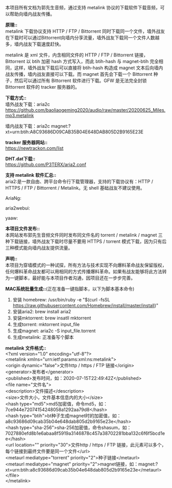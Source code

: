 本项目所有文档为郭先生音频，通过支持 metalink 协议的下载软件下载音频，可以帮助向墙内战友传播。

<b>原理::</b><br>
metalink 下载协议支持 HTTP / FTP / Bittorrent 同时下载同一个文件，墙外战友在下载时可以通过Bittorrent向墙内分享流量，墙外战友下载同一个文件人数越多，墙内战友下载速度赶快。

metalink 是 xml 文件，内含相同文件的 HTTP / FTP / Bittorrent 链接，Bittorrent 以 btih 加密 hash 方式写入，而此 btih-hash 与 magnet-btih 完全相同，这样，墙外战友下载后可以直接将 btih-hash 构造成 magnet 文本后向墙内战友传播，墙内战友直接可以下载。而 magnet 首先会下载一个 Bittorrent 种子，然后可以通过所有 Bittorrent 软件进行下载。GFW 是无法完全封锁 Bittorrent 软件的 tracker 服务器的。

<b>下载方式::</b><br>
墙外战友下载：aria2c https://github.com/baoliaogeming2020/audio/raw/master/20200625_Miles.mp3.metalink

墙内战友下载：aria2c magnet:?xt=urn:btih:A8C93686D09CAB35B04E648DAB805D2B9165E23E

<b>tracker 服务器网站::</b><br>
https://newtrackon.com/list

<b>DHT.dat下载::</b><br>
https://github.com/P3TERX/aria2.conf

<b>支持 metalink 软件汇总::</b><br>
aria2:是一款自由、跨平台命令行下载管理器，支持的下载协议有：HTTP / HTTPS / FTP / Bittorrent / Metalink。无 shell 基础战友不建议使用。

AriaNg:

aria2webui:

yaaw:

<b>本项目文件发布::</b><br>
本网站发布郭先生音频文件同时发布同文件名的 torrent / metalink / magnet 三种下载链接，墙外战友下载时尽量不要用 HTTPS / torrent 模式下载，因为只有后三种模式能向墙内战友提供流量。

<b>声明::</b><br>
本项目为穿墙模式的一种试探，所有方法与技术实现不向爆料革命战友保留版权，任何爆料革命战友都可以用相同的方式传播爆料革命。如果有战友能够将此方法转为一键脚本，最好能与本项目作者沟通，因项目还在一步步完善。

<b>MAC系统批量生成::</b>(正在准备一键指脚本，以下为脚本基本命令)<br>
1. 安装 homebrew:
/usr/bin/ruby -e "$(curl -fsSL https://raw.githubusercontent.com/Homebrew/install/master/install)"
2. 安装aria2:
brew install aria2
3. 安装mktorrent:
brew insatll mktorrent
4. 生成torrent:
mktorrent input_file
5. 生成magnet:
aria2c -S input_file.torrent
6. 生成metalink:
正准备写个脚本

<b>metalink 文件格式::</b><br>
&lt;?xml version="1.0" encoding="utf-8"?&gt;<br>
&lt;metalink xmlns="urn:ietf:params:xml:ns:metalink"&gt;<br>
  &lt;origin dynamic="false"&gt;文件http / https / FTP 链接&lt;/origin&gt;<br>
  &lt;generator&gt;发布者&lt;/generator&gt;<br>
  &lt;published&gt;发布时间，如：2020-07-15T22:49:42Z&lt;/published&gt;<br>
  &lt;file name="文件名"&gt;<br>
    &lt;description&gt;文件描述&lt;/description&gt;<br>
    &lt;size&gt;文件大小，文件基本信息内的大小&lt;/size&gt;<br>
    &lt;hash type="md5"&gt;md5加密值，命令md5，如：7ce944e72074154248058a1292aa79d8&lt;/hash&gt;<br>
    &lt;hash type="btih"&gt;bt种子生成magnet时的加密值，如：a8c93686d09cab35b04e648dab805d2b9165e23e&lt;/hash&gt;<br>
    &lt;hash type="sha-256"&gt;sha-256加密值，命令shasum，如：7027880efd8b1e6abaa8f5919a3146878c457a38702281bba132c6f6f5bcd1ee&lt;/hash&gt;<br>
    &lt;url location="" priority="30"&gt;文件http / https / FTP 链接，此元素可以多个，每个链接到最终文件要是同一个文件&lt;/url&gt;<br>
    &lt;metaurl mediatype="torrent" priority="2"&gt;种子链接&lt;/metaurl&gt;<br>
    &lt;metaurl mediatype="magnet" priority="2"&gt;magnet链接，如：magnet:?xt=urn:btih:a8c93686d09cab35b04e648dab805d2b9165e23e&lt;/metaurl&gt;<br>
  &lt;/file&gt;<br>
&lt;/metalink&gt;
